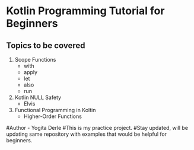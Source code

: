 # Kotlin Programming Tutorial for Beginners 
## Topics to be covered
1. Scope Functions
    - with
    - apply
    - let
    - also
    - run
2. Kotlin NULL Safety
   - Elvis
3. Functional Programming in Koltin   
   - Higher-Order Functions
   
#Author - Yogita Derle
#This is my practice project.
#Stay updated, will be updating same repository with examples that would be helpful for beginners.
   
